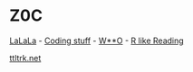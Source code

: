 
Z0C
======

[LaLaLa](https://github.com/ttltrk/ELSE/blob/master/LAN/ENG/LAN.MD) -
[Coding stuff](https://github.com/ttltrk/PRG/blob/master/CODING.MD) -
[W**O](https://github.com/ttltrk/ELSE/blob/master/PWR/PWR.MD) -
[R like Reading](https://github.com/ttltrk/BKS/blob/master/README.MD)

[ttltrk.net](https://ttltrk.net)



